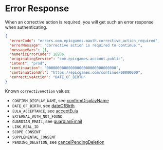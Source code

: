 # Error Response

When an corrective action is required, you will get such an error response when authenticating.

```json
{
  "errorCode": "errors.com.epicgames.oauth.corrective_action_required",
  "errorMessage": "Corrective action is required to continue.",
  "messageVars": [],
  "numericErrorCode": 18206,
  "originatingService": "com.epicgames.account.public",
  "intent": "prod",
  "continuation": "00000000000000000000000000000000",
  "continuationUrl": "https://epicgames.com/continue/00000000",
  "correctiveAction": "DATE_OF_BIRTH"
}
```

Known `correctiveAction` values:

- `CONFIRM_DISPLAY_NAME`, see [confirmDisplayName](./ConfirmDisplayName.md)
- `DATE_OF_BIRTH`, see [dateOfBirth](./DateOfBirth.md)
- `EULA_ACCEPTANCE`, see [acceptEula](./AcceptEula.md)
- `EXTERNAL_AUTH_NOT_FOUND`
- `GUARDIAN_EMAIL`, see [guardianEmail](./GuardianEmail.md)
- `LINK_REAL_ID`
- `SCOPE_CONSENT`
- `SUPPLEMENTAL_CONSENT`
- `PENDING_DELETION`, see [cancelPendingDeletion](./CancelPendingDeletion.md)
